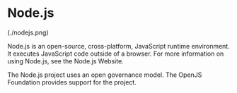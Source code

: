 # Node.js

(./nodejs.png)

Node.js is an open-source, cross-platform, JavaScript runtime environment. It executes JavaScript code outside of a browser. For more information on using Node.js, see the Node.js Website.

The Node.js project uses an open governance model. The OpenJS Foundation provides support for the project.